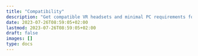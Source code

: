 ```yaml
---
title: "Compatibility"
description: "Get compatible VR headsets and minimal PC requirements for the teleoperation app to run"
date: 2023-07-26T08:59:05+02:00
lastmod: 2023-07-26T08:59:05+02:00
draft: false
images: []
type: docs
---
```

